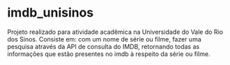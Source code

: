# imdb_unisinos

Projeto realizado para atividade acadêmica na Universidade do Vale do Rio dos Sinos.
Consiste em: com um nome de série ou filme, fazer uma pesquisa através da API de consulta do IMDB, retornando todas as informações que estão presentes no imdb à respeito da série ou filme.
